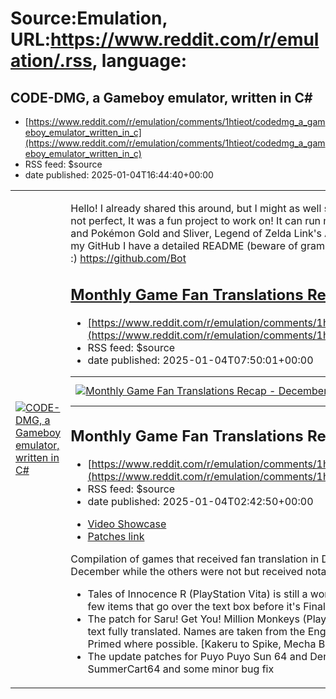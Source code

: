 # Source:Emulation, URL:https://www.reddit.com/r/emulation/.rss, language:

## CODE-DMG, a Gameboy emulator, written in C#
 - [https://www.reddit.com/r/emulation/comments/1htieot/codedmg_a_gameboy_emulator_written_in_c](https://www.reddit.com/r/emulation/comments/1htieot/codedmg_a_gameboy_emulator_written_in_c)
 - RSS feed: $source
 - date published: 2025-01-04T16:44:40+00:00

<table> <tr><td> <a href="https://www.reddit.com/r/emulation/comments/1htieot/codedmg_a_gameboy_emulator_written_in_c/"> <img src="https://external-preview.redd.it/VRYQMJsL2lXugNvFMEch03GSHpE8bGdrndppNZJf2MQ.jpg?width=640&amp;crop=smart&amp;auto=webp&amp;s=8c2b22577acf9f2068c8461c426d8b6828657059" alt="CODE-DMG, a Gameboy emulator, written in C#" title="CODE-DMG, a Gameboy emulator, written in C#" /> </a> </td><td> <!-- SC_OFF --><div class="md"><p>Hello! I already shared this around, but I might as well share it here too! I made a Gameboy emulator! Even though it is not perfect, It was a fun project to work on! It can run many games like Super Mario Land, Pokémon Red/Blue/Yellow and Pokémon Gold and Sliver, Legend of Zelda Link&#39;s Awaking, Tetris, and so much more. It&#39;s open source, and on my GitHub I have a detailed README (beware of grammar mistake lol) I been receiving amazing support. Thank you! :) <a href="https://github.com/BotRandomness/CODE-DMG">https://github.com/Bot

## Monthly Game Fan Translations Recap - December 2024
 - [https://www.reddit.com/r/emulation/comments/1ht9jcx/monthly_game_fan_translations_recap_december_2024](https://www.reddit.com/r/emulation/comments/1ht9jcx/monthly_game_fan_translations_recap_december_2024)
 - RSS feed: $source
 - date published: 2025-01-04T07:50:01+00:00

<table> <tr><td> <a href="https://www.reddit.com/r/emulation/comments/1ht9jcx/monthly_game_fan_translations_recap_december_2024/"> <img src="https://external-preview.redd.it/nkqF101qGbTC7I2pB4N_KBHgCj9Pl_tp_ir0j3-g8Lg.jpg?width=320&amp;crop=smart&amp;auto=webp&amp;s=7ded7b0488ad6eab10d18fec6df06a93b91a34ef" alt="Monthly Game Fan Translations Recap - December 2024" title="Monthly Game Fan Translations Recap - December 2024" /> </a> </td><td> &#32; submitted by &#32; <a href="https://www.reddit.com/user/Gintoro"> /u/Gintoro </a> <br/> <span><a href="https://youtu.be/O8D5vyvJZuU?si=0TKnofbGkOuUCnTA">[link]</a></span> &#32; <span><a href="https://www.reddit.com/r/emulation/comments/1ht9jcx/monthly_game_fan_translations_recap_december_2024/">[comments]</a></span> </td></tr></table>

## Monthly Game Fan Translations Recap - December 2024
 - [https://www.reddit.com/r/emulation/comments/1ht4enj/monthly_game_fan_translations_recap_december_2024](https://www.reddit.com/r/emulation/comments/1ht4enj/monthly_game_fan_translations_recap_december_2024)
 - RSS feed: $source
 - date published: 2025-01-04T02:42:50+00:00

<!-- SC_OFF --><div class="md"><ul> <li><a href="https://youtu.be/O8D5vyvJZuU">Video Showcase</a></li> <li><a href="https://pastelink.net/rlqq8nyk">Patches link</a></li> </ul> <p>Compilation of games that received fan translation in December 2024. Some of them got released exactly in December while the others were not but received notable updates.</p> <ul> <li>Tales of Innocence R (PlayStation Vita) is still a work in progress, but the whole game is translated, need to fix a few items that go over the text box before it&#39;s Final and Finished.</li> <li>The patch for Saru! Get You! Million Monkeys (PlayStation 2) currently patches 72% of the strings, with most GUI text fully translated. Names are taken from the English versions of Ape Escape 1 and Ape Escape: Pumped and Primed where possible. [Kakeru to Spike, Mecha Bo to Stun Club, etc.].</li> <li>The update patches for Puyo Puyo Sun 64 and Densha de Go! 64 (Nintendo 64) mainly update support for SummerCart64 and some minor bug fix

